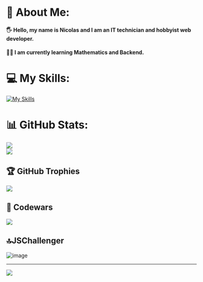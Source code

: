 # 💫 About Me:
#### 🖐 Hello, my name is Nicolas and I am an IT technician and hobbyist web developer.
#### 👨‍🎓 I am currently learning Mathematics and Backend.


# 💻 My Skills:
[![My Skills](https://skillicons.dev/icons?i=html,pug,css,sass,js,ts,vue,vite,nodejs,lua,mongodb,mysql,vscode)](https://skillicons.dev)
  
# 📊 GitHub Stats:
![](https://github-readme-stats.vercel.app/api?username=nicolasduernbeck&theme=tokyonight&hide_border=false&include_all_commits=true&count_private=true)
<br>
![](https://github-readme-stats.vercel.app/api/top-langs/?username=nicolasduernbeck&theme=tokyonight&hide_border=false&include_all_commits=true&count_private=true&layout=compact&langs_count=10)


## 🏆 GitHub Trophies
![](https://github-profile-trophy.vercel.app/?username=nicolasduernbeck&theme=dracula&no-frame=false&no-bg=true&margin-w=4)

## 👤 Codewars
![](https://www.codewars.com/users/nicolasduernbeck/badges/large)

## 🔝JSChallenger

![image](https://user-images.githubusercontent.com/90062200/192048148-144f5bcd-8dae-41bd-9847-33a50cf84a13.png)

---
[![](https://visitcount.itsvg.in/api?id=nicolasduernbeck&icon=0&color=0)](https://visitcount.itsvg.in)
